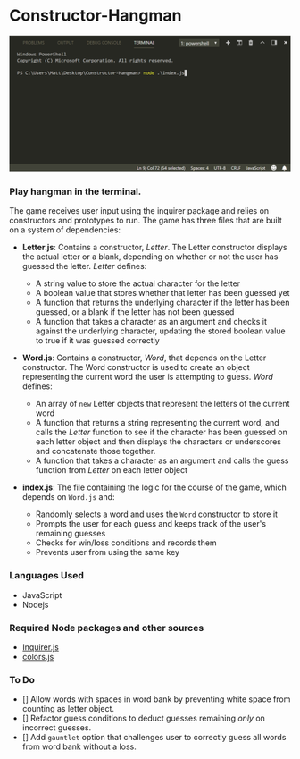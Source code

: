 # Constructor-Hangman
![](images/constructorHangman.gif)
### Play hangman in the terminal.
The game receives user input using the inquirer package and relies on constructors and prototypes to run.
The game has three files that are built on a system of dependencies:
* **Letter.js**: Contains a constructor, *Letter*. The Letter constructor displays the actual letter or a blank, depending on whether or not the user has guessed the letter. *Letter* defines:
  * A string value to store the actual character for the letter
  * A boolean value that stores whether that letter has been guessed yet
  * A function that returns the underlying character if the letter has been guessed, or a blank if the letter has not been guessed
  * A function that takes a character as an argument and checks it against the underlying character, updating the stored boolean value to true if it was guessed correctly

* **Word.js**: Contains a constructor, *Word*, that depends on the Letter constructor. The Word constructor is used to create an object representing the current word the user is attempting to guess. *Word* defines:
  * An array of `new` Letter objects that represent the letters of the current word
  * A function that returns a string representing the current word, and calls the *Letter* function to see if the character has been guessed on each letter object and then displays the characters or underscores and concatenate those together.
  * A function that takes a character as an argument and calls the guess function from *Letter* on each letter object

* **index.js**: The file containing the logic for the course of the game, which depends on `Word.js` and:
  * Randomly selects a word and uses the `Word` constructor to store it
  * Prompts the user for each guess and keeps track of the user's remaining guesses
  * Checks for win/loss conditions and records them
  * Prevents user from using the same key

### Languages Used
* JavaScript
* Nodejs

### Required Node packages and other sources
* [Inquirer.js](https://www.npmjs.com/package/inquirer#examples)
* [colors.js](https://www.npmjs.com/package/colors)

### To Do
- [] Allow words with spaces in word bank by preventing white space from counting as letter object.
- [] Refactor guess conditions to deduct guesses remaining *only* on incorrect guesses.
- [] Add `gauntlet` option that challenges user to correctly guess all words from word bank without a loss.

